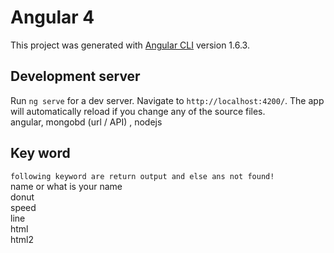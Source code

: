 

# Angular 4

This project was generated with [Angular CLI](https://github.com/angular/angular-cli) version 1.6.3.

## Development server

Run `ng serve` for a dev server. Navigate to `http://localhost:4200/`. The app will automatically reload if you change any of the source files.<br>
angular, mongobd (url / API) , nodejs



## Key word
`following keyword are return output and else ans not found!`<br>
name or what is your name<br>
donut<br>
speed<br>
line<br>
html<br>
html2
